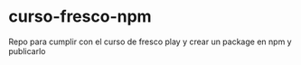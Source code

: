 # curso-fresco-npm
Repo para cumplir con el curso de fresco play y crear un package en npm y publicarlo
